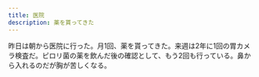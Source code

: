 ```yaml
---
title: 医院
description: 薬を貰ってきた
---
```


昨日は朝から医院に行った。月1回、薬を貰ってきた。来週は2年に1回の胃カメラ検査だ。ピロリ菌の薬を飲んだ後の確認として、もう2回も行っている。鼻から入れるのだが胸が苦しくなる。
